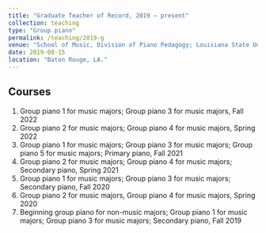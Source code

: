 ```yaml
---
title: "Graduate Teacher of Record, 2019 – present"
collection: teaching
type: "Group piano"
permalink: /teaching/2019-g
venue: "School of Music, Division of Piano Pedagogy; Louisiana State University, Louisiana"
date: 2019-08-15
location: "Baton Rouge, LA."
---
```


Courses
------

1. Group piano 1 for music majors; Group piano 3 for music majors, Fall 2022
2. Group piano 2 for music majors; Group piano 4 for music majors, Spring 2022
3. Group piano 1 for music majors; Group piano 3 for music majors; Group piano 5 for music majors; 	Primary piano, Fall 2021
4. Group piano 2 for music majors; Group piano 4 for music majors; Secondary piano, 	Spring 2021
5. Group piano 1 for music majors; Group piano 3 for music majors; Secondary piano, Fall 2020
6. Group piano 2 for music majors, Group piano 4 for music majors, Spring 2020
7. Beginning group piano for non-music majors; Group piano 1 for music majors; Group piano 3 	for music majors; Secondary piano, Fall 2019
